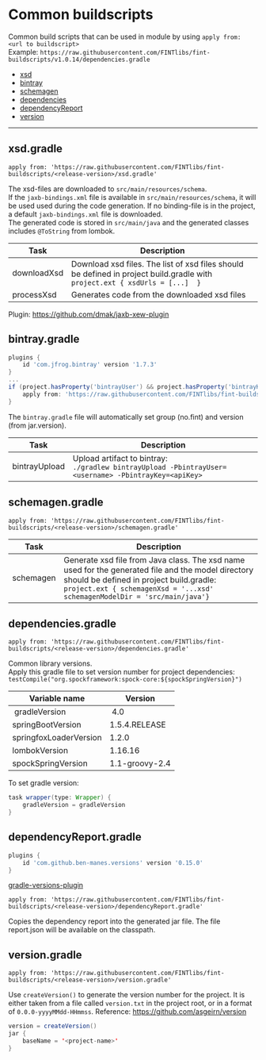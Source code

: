 # Common buildscripts

Common build scripts that can be used in module by using `apply from: <url to buildscript>`  
Example: `https://raw.githubusercontent.com/FINTlibs/fint-buildscripts/v1.0.14/dependencies.gradle`  

* [xsd](#xsdgradle)
* [bintray](#bintraygradle)
* [schemagen](#schemagengradle)
* [dependencies](#dependenciesgradle)
* [dependencyReport](#dependencyreportgradle)
* [version](#versiongradle)

---

## xsd.gradle

`apply from: 'https://raw.githubusercontent.com/FINTlibs/fint-buildscripts/<release-version>/xsd.gradle'`  

The xsd-files are downloaded to `src/main/resources/schema`.  
If the `jaxb-bindings.xml` file is available in `src/main/resources/schema`, it will be used used during the code generation. If no binding-file is in the project, a default `jaxb-bindings.xml` file is downloaded.  
The generated code is stored in `src/main/java` and the generated classes includes `@ToString` from lombok.

| Task | Description |
|------|-------------|
| downloadXsd | Download xsd files. The list of xsd files should be defined in project build.gradle with `project.ext { xsdUrls = [...]  }` |
| processXsd | Generates code from the downloaded xsd files |

Plugin: https://github.com/dmak/jaxb-xew-plugin

## bintray.gradle

```groovy
plugins {
    id 'com.jfrog.bintray' version '1.7.3'
}
...
if (project.hasProperty('bintrayUser') && project.hasProperty('bintrayKey')) {
    apply from: 'https://raw.githubusercontent.com/FINTlibs/fint-buildscripts/<release-version>/bintray.gradle'
}

```

The `bintray.gradle` file will automatically set group (no.fint) and version (from jar.version).

| Task | Description |
|------|-------------|
| bintrayUpload | Upload artifact to bintray:<br>`./gradlew bintrayUpload -PbintrayUser=<username> -PbintrayKey=<apiKey>` |

## schemagen.gradle

`apply from: 'https://raw.githubusercontent.com/FINTlibs/fint-buildscripts/<release-version>/schemagen.gradle'`

| Task | Description |
|------|-------------|
| schemagen | Generate xsd file from Java class. The xsd name used for the generated file and the model directory should be defined in project build.gradle:<br> `project.ext { schemagenXsd = '...xsd' schemagenModelDir = 'src/main/java'}` |

## dependencies.gradle

`apply from: 'https://raw.githubusercontent.com/FINTlibs/fint-buildscripts/<release-version>/dependencies.gradle'`

Common library versions.  
Apply this gradle file to set version number for project dependencies:  
`testCompile("org.spockframework:spock-core:${spockSpringVersion}")`  

| Variable name | Version |
|---------------|---------|
| gradleVersion | 4.0 |
| springBootVersion | 1.5.4.RELEASE |
| springfoxLoaderVersion | 1.2.0 |
| lombokVersion | 1.16.16 |
| spockSpringVersion | 1.1-groovy-2.4 |

To set gradle version:  
```groovy
task wrapper(type: Wrapper) {
    gradleVersion = gradleVersion
}
```

## dependencyReport.gradle

```groovy
plugins {
    id 'com.github.ben-manes.versions' version '0.15.0'
}
```

[gradle-versions-plugin](https://github.com/ben-manes/gradle-versions-plugin)

`apply from: 'https://raw.githubusercontent.com/FINTlibs/fint-buildscripts/<release-version>/dependencyReport.gradle'`

Copies the dependency report into the generated jar file.
The file report.json will be available on the classpath.

## version.gradle

`apply from: 'https://raw.githubusercontent.com/FINTlibs/fint-buildscripts/<release-version>/version.gradle'`

Use `createVersion()` to generate the version number for the project.  It is either taken from a file called
`version.txt` in the project root, or in a format of `0.0.0-yyyyMMdd-HHmmss`.
Reference: https://github.com/asgeirn/version

```java
version = createVersion()
jar {
    baseName = '<project-name>'
}
```